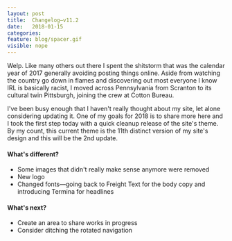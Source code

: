 ```yaml
---
layout: post
title:  Changelog—v11.2
date:   2018-01-15
categories:
feature: blog/spacer.gif
visible: nope
---
```


Welp. Like many others out there I spent the shitstorm that was the calendar year of 2017 generally avoiding posting things online. Aside from watching the country go down in flames and discovering out most everyone I know IRL is basically racist, I moved across Pennsylvania from Scranton to its cultural twin Pittsburgh, joining the crew at Cotton Bureau.

I've been busy enough that I haven't really thought about my site, let alone considering updating it. One of my goals for 2018 is to share more here and I took the first step today with a quick cleanup release of the site's theme. By my count, this current theme is the 11th distinct version of my site's design and this will be the 2nd update.

#### What's different?

+ Some images that didn't really make sense anymore were removed
+ New logo
+ Changed fonts—going back to Freight Text for the body copy and introducing Termina for headlines

#### What's next?

+ Create an area to share works in progress
+ Consider ditching the rotated navigation
